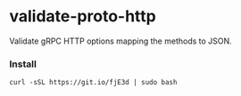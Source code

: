 
# validate-proto-http

Validate gRPC HTTP options mapping the methods to JSON.

### Install

```
curl -sSL https://git.io/fjE3d | sudo bash
```
